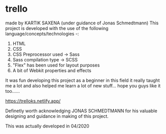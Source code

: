# trello
made by KARTIK SAXENA (under guidance of Jonas Schmedtmann)
This project is developed with the use of the following language/concepts/technologies -:
1) HTML
2) CSS
3) CSS Preprocessor used -> Sass 
4) Sass compilation type -> SCSS
5) "Flex" has been used for layout purposes
6) A bit of Webkit properties and effects

It was fun developing this project as a beginner in this field it really taught me a lot and also helped me learn a lot of new stuff...
hope you guys like it too......

https://trelloks.netlify.app/




Definetly worth acknowledging JONAS SCHMEDTMANN for his valuable designing and guidance in making of this project.

This was actually developed in 04/2020
